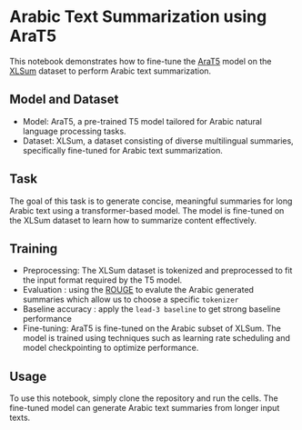 # Arabic Text Summarization using AraT5

This notebook demonstrates how to fine-tune the [AraT5](https://huggingface.co/UBC-NLP/AraT5v2-base-1024) model on the [XLSum](https://huggingface.co/datasets/csebuetnlp/xlsum) dataset to perform Arabic text summarization.

## Model and Dataset
- Model: AraT5, a pre-trained T5 model tailored for Arabic natural language processing tasks.
- Dataset: XLSum, a dataset consisting of diverse multilingual summaries, specifically fine-tuned for Arabic text summarization.

## Task
The goal of this task is to generate concise, meaningful summaries for long Arabic text using a transformer-based model. The model is fine-tuned on the XLSum dataset to learn how to summarize content effectively.

## Training
- Preprocessing: The XLSum dataset is tokenized and preprocessed to fit the input format required by the T5 model.
- Evaluation : using the [ROUGE](https://pypi.org/project/rouge-score/) to evalute the Arabic generated summaries which allow us to choose a specific `tokenizer`
- Baseline accuracy : apply the `lead-3 baseline` to get strong baseline performance
- Fine-tuning: AraT5 is fine-tuned on the Arabic subset of XLSum. The model is trained using techniques such as learning rate scheduling and model checkpointing to optimize 
performance.

## Usage
To use this notebook, simply clone the repository and run the cells. The fine-tuned model can generate Arabic text summaries from longer input texts.
